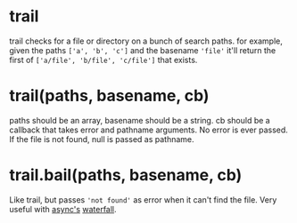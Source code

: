 trail
=====
trail checks for a file or directory on a bunch of search paths.
for example, given the paths ```['a', 'b', 'c']``` and the basename ```'file'``` it'll return the first of ```['a/file', 'b/file', 'c/file']``` that exists.

trail(paths, basename, cb)
==========================
paths should be an array, basename should be a string.
cb should be a callback that takes error and pathname arguments.
No error is ever passed. If the file is not found, null is passed as pathname.

trail.bail(paths, basename, cb)
===============================
Like trail, but passes ```'not found'``` as error when it can't find the file.
Very useful with [async's](https://github.com/caolan/async) [waterfall](https://github.com/caolan/async#waterfall).
